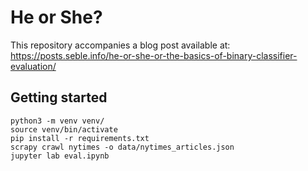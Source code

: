 # He or She?

This repository accompanies a blog post available at: https://posts.seble.info/he-or-she-or-the-basics-of-binary-classifier-evaluation/

## Getting started

```
python3 -m venv venv/
source venv/bin/activate
pip install -r requirements.txt
scrapy crawl nytimes -o data/nytimes_articles.json
jupyter lab eval.ipynb
```
